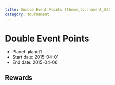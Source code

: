 ```yaml
---
title: Double Event Points (theme_tournament_02)
category: tournament
---
```

# Double Event Points

  * Planet: planet1
  * Start date: 2015-04-01
  * End date: 2015-04-06

## Rewards

